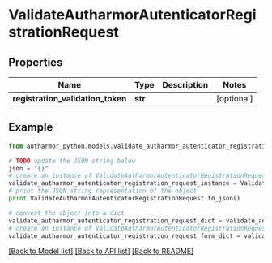 # ValidateAutharmorAutenticatorRegistrationRequest


## Properties
Name | Type | Description | Notes
------------ | ------------- | ------------- | -------------
**registration_validation_token** | **str** |  | [optional] 

## Example

```python
from autharmor_python.models.validate_autharmor_autenticator_registration_request import ValidateAutharmorAutenticatorRegistrationRequest

# TODO update the JSON string below
json = "{}"
# create an instance of ValidateAutharmorAutenticatorRegistrationRequest from a JSON string
validate_autharmor_autenticator_registration_request_instance = ValidateAutharmorAutenticatorRegistrationRequest.from_json(json)
# print the JSON string representation of the object
print ValidateAutharmorAutenticatorRegistrationRequest.to_json()

# convert the object into a dict
validate_autharmor_autenticator_registration_request_dict = validate_autharmor_autenticator_registration_request_instance.to_dict()
# create an instance of ValidateAutharmorAutenticatorRegistrationRequest from a dict
validate_autharmor_autenticator_registration_request_form_dict = validate_autharmor_autenticator_registration_request.from_dict(validate_autharmor_autenticator_registration_request_dict)
```
[[Back to Model list]](../README.md#documentation-for-models) [[Back to API list]](../README.md#documentation-for-api-endpoints) [[Back to README]](../README.md)


